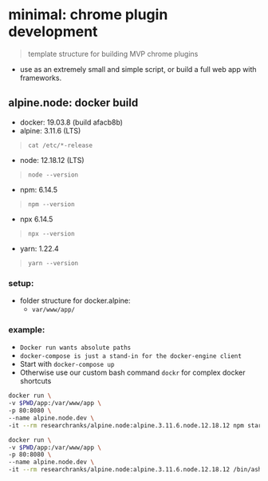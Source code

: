# minimal: chrome plugin development
> template structure for building MVP chrome plugins
- use as an extremely small and simple script, or build a full web app with frameworks.

## alpine.node: docker build 
- docker: 19.03.8 (build afacb8b)
- alpine: 3.11.6 (LTS)
> `cat /etc/*-release`
- node: 12.18.12 (LTS)
> `node --version`
- npm: 6.14.5
> `npm --version`
- npx 6.14.5
> `npx --version`
- yarn: 1.22.4
> `yarn --version`


### setup:
 - folder structure for docker.alpine:
    - ``var/www/app/``

### example:
 - ``Docker run wants absolute paths``
 - ``docker-compose is just a stand-in for the docker-engine client``
 - Start with ``docker-compose up``
 - Otherwise use our custom bash command ``dockr`` for complex docker shortcuts

```bash
docker run \
-v $PWD/app:/var/www/app \
-p 80:8080 \
--name alpine.node.dev \
-it --rm researchranks/alpine.node:alpine.3.11.6.node.12.18.12 npm start
```

```bash
docker run \
-v $PWD/app:/var/www/app \
-p 80:8080 \
--name alpine.node.dev \
-it --rm researchranks/alpine.node:alpine.3.11.6.node.12.18.12 /bin/ash
```

